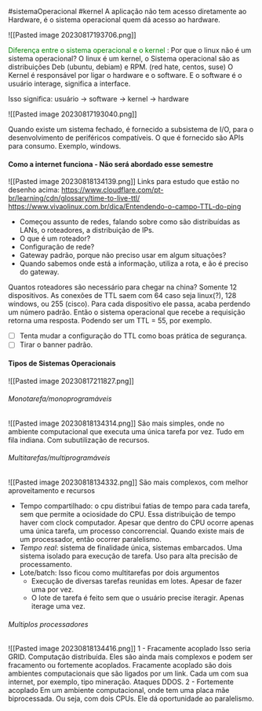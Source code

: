 #sistemaOperacional #kernel
A aplicação não tem acesso diretamente ao Hardware, é o sistema operacional quem dá acesso ao hardware.

![[Pasted image 20230817193706.png]]

<font color='green'> Diferença entre o sistema operacional e o kernel </font>: Por que o linux não é um sistema operacional?  O linux é um kernel, o Sistema operacional são as distribuições Deb (ubuntu, debiam) e RPM. (red hate, centos, suse)
O Kernel é responsável por ligar o hardware e o software. E o software é o usuário interage, significa a interface. 

Isso significa: usuário -> software -> kernel -> hardware

![[Pasted image 20230817193040.png]]


Quando existe um sistema fechado, é fornecido a subsistema de I/O, para o desenvolvimento de periféricos compatíveis. O que é fornecido são APIs para consumo. Exemplo, windows. 

####  Como a internet funciona - Não será abordado esse semestre
![[Pasted image 20230818134139.png]]
Links para estudo que estão no desenho acima:
https://www.cloudflare.com/pt-br/learning/cdn/glossary/time-to-live-ttl/
https://www.vivaolinux.com.br/dica/Entendendo-o-campo-TTL-do-ping

* Começou assunto de redes, falando sobre como são distribuídas as LANs, o roteadores, a distribuição de IPs. 
* O que é um roteador?
* Configuração de rede?
* Gateway padrão, porque não preciso usar em algum situações?
* Quando sabemos onde está a informação, utiliza a rota, e ão é preciso do gateway.


Quantos roteadores são necessário para chegar na china? Somente 12 dispositivos. 
As conexões de TTL saem com 64 caso seja linux(?), 128 windows, ou 255 (cisco). Para cada dispositivo ele passa, acaba perdendo um número padrão. Então o sistema operacional que recebe a requisição retorna uma resposta. Podendo ser um TTL = 55, por exemplo. 
- [ ] Tenta mudar a configuração do TTL como boas prática  de segurança. 
- [ ] Tirar o banner padrão. 

#### Tipos de Sistemas Operacionais

![[Pasted image 20230817211827.png]]

###### Monotarefa/monoprogramáveis
![[Pasted image 20230818134314.png]]
São mais simples, onde no ambiente computacional que executa uma única tarefa por vez. Tudo em fila indiana. Com subutilização de recursos. 
###### Multitarefas/multiprogramáveis
![[Pasted image 20230818134332.png]]
São mais complexos, com melhor aproveitamento e recursos
* Tempo compartilhado: o cpu distribui fatias de tempo para cada tarefa, sem que permite a ociosidade do CPU. Essa distribuição de tempo haver com clock computador. Apesar que dentro do CPU ocorre apenas uma única tarefa, um processo concorrencial. Quando existe mais de um processador, então ocorrer paralelismo. 
* *Tempo real*: sistema de finalidade única, sistemas embarcados. Uma sistema isolado para execução de tarefa. Uso para alta precisão de processamento.
* Lote/batch: Isso ficou como multitarefas por dois argumentos
	* Execução de diversas tarefas reunidas em lotes. Apesar de fazer uma por vez.
	* O lote de tarefa é feito sem que o usuário precise iteragir. Apenas iterage uma vez. 



###### Multiplos processadores
![[Pasted image 20230818134416.png]]
1 - Fracamente acoplado
Isso seria GRID. Computação distribuída.
Eles são ainda mais complexos e podem ser fracamento ou fortemente acoplados. 
Fracamente acoplado são dois ambientes computacionais que são ligados por um link. Cada um com sua internet, por exemplo, tipo mineração. Ataques DDOS.
2 - Fortemente acoplado
Em um ambiente computacional, onde tem uma placa mãe biprocessada. Ou seja, com dois CPUs. Ele dá oportunidade ao paralelismo.  
